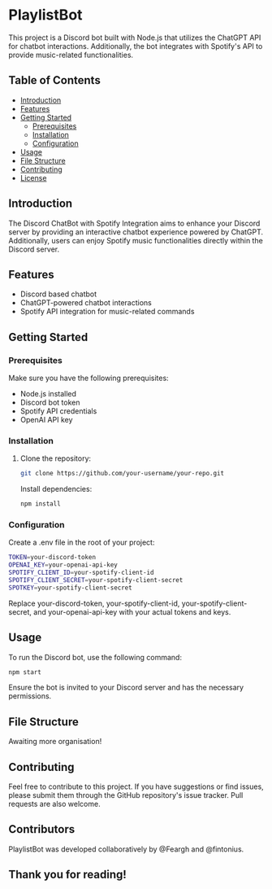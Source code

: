 # PlaylistBot

This project is a Discord bot built with Node.js that utilizes the ChatGPT API for chatbot interactions. Additionally, the bot integrates with Spotify's API to provide music-related functionalities.

## Table of Contents

- [Introduction](#introduction)
- [Features](#features)
- [Getting Started](#getting-started)
  - [Prerequisites](#prerequisites)
  - [Installation](#installation)
  - [Configuration](#configuration)
- [Usage](#usage)
- [File Structure](#file-structure)
- [Contributing](#contributing)
- [License](#license)

## Introduction

The Discord ChatBot with Spotify Integration aims to enhance your Discord server by providing an interactive chatbot experience powered by ChatGPT. Additionally, users can enjoy Spotify music functionalities directly within the Discord server.

## Features

- Discord based chatbot
- ChatGPT-powered chatbot interactions
- Spotify API integration for music-related commands

## Getting Started

### Prerequisites

Make sure you have the following prerequisites:

- Node.js installed
- Discord bot token
- Spotify API credentials
- OpenAI API key

### Installation

1. Clone the repository:

   ```bash
   git clone https://github.com/your-username/your-repo.git
   ```

   Install dependencies:
   ```bash
   npm install
   ```


### Configuration

Create a .env file in the root of your project:

```bash
TOKEN=your-discord-token
OPENAI_KEY=your-openai-api-key
SPOTIFY_CLIENT_ID=your-spotify-client-id
SPOTIFY_CLIENT_SECRET=your-spotify-client-secret
SPOTKEY=your-spotify-client-secret
```

Replace your-discord-token, your-spotify-client-id, your-spotify-client-secret, and your-openai-api-key with your actual tokens and keys.

## Usage

To run the Discord bot, use the following command:

```bash
npm start
```

Ensure the bot is invited to your Discord server and has the necessary permissions.

## File Structure

Awaiting more organisation!

## Contributing

Feel free to contribute to this project. If you have suggestions or find issues, please submit them through the GitHub repository's issue tracker. Pull requests are also welcome.


## Contributors

PlaylistBot was developed collaboratively by @Feargh and @fintonius.

##  Thank you for reading!